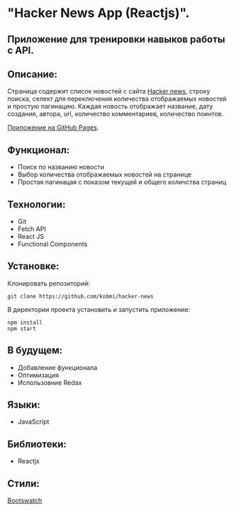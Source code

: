# "Hacker News App (Reactjs)".

## Приложение для тренировки навыков работы с API.

## Описание:

Страница содержит список новостей с сайта [Hacker news](https://hn.algolia.com/), строку поиска, селект для переключения количества отображаемых новостей и простую пагинацию. Каждая новость отображает название, дату создания, автора, url, количество комментариев, количество поинтов. 

[Приложение на GitHub Pages](https://kobmi.github.io/hacker-news/).

## Функционал:

* Поиск по названию новости
* Выбор количества отображаемых новостей на странице
* Простая пагинацая с показом текущей и общего количства страниц

## Технологии:

* Git
* Fetch API
* React JS
* Functional Components

## Установке:

Клонировать репозиторий:

`
git clone https://github.com/kobmi/hacker-news
`

В директории проекта установить и запустить приложение:

```
npm install
npm start
```
## В будущем:

* Добавление функционала
* Оптимизация
* Использовние Redax

## Языки:

* JavaScript

## Библиотеки:

* Reactjs

## Стили:

[Bootswatch](https://bootswatch.com/)
